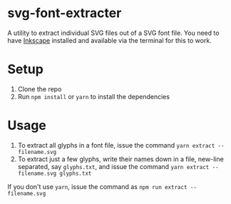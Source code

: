 svg-font-extracter
==================

A utility to extract individual SVG files out of a SVG font file. You need to have <a href="https://inkscape.org/">Inkscape</a> installed and available via the terminal for this to work.

Setup
=====

1. Clone the repo
2. Run `npm install` or `yarn` to install the dependencies

Usage
=====

1. To extract all glyphs in a font file, issue the command `yarn extract -- filename.svg`
2. To extract just a few glyphs, write their names down in a file, new-line separated, say `glyphs.txt`, and issue the command `yarn extract -- filename.svg glyphs.txt`

If you don't use `yarn`, issue the command as `npm run extract -- filename.svg`